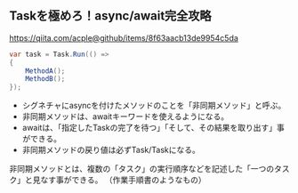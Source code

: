 ## Taskを極めろ！async/await完全攻略
https://qiita.com/acple@github/items/8f63aacb13de9954c5da


```cs
var task = Task.Run(() =>
{
    MethodA();
    MethodB();
});
```

 * シグネチャにasyncを付けたメソッドのことを「非同期メソッド」と呼ぶ。
 * 非同期メソッドは、awaitキーワードを使えるようになる。
 * awaitは、「指定したTaskの完了を待つ」「そして、その結果を取り出す」事ができる。
 * 非同期メソッドの戻り値は必ずTask/Task<T>になる。

非同期メソッドとは、複数の「タスク」の実行順序などを記述した「一つのタスク」と見なす事ができる。
（作業手順書のようなもの）

